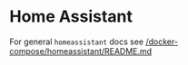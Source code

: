 # Home Assistant

For general `homeassistant` docs see [/docker-compose/homeassistant/README.md](../../../../docker-compose/homeassistant/README.md)
